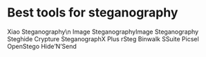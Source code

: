 # Best tools for steganography 

Xiao Steganography\n
Image SteganographyImage Steganography
Steghide
Crypture
SteganographX Plus
rSteg
Binwalk
SSuite Picsel
OpenStego
Hide’N’Send
